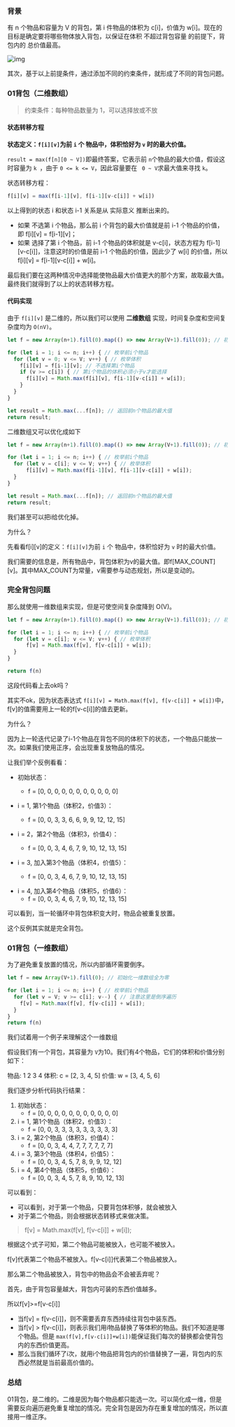 ### 背景

有 n 个物品和容量为 V 的背包，第 i 件物品的体积为 c[i]，价值为 w[i]。现在的目标是确定要将哪些物体放入背包，以保证在体积 不超过背包容量 的前提下，背包内的 总价值最高。

![img](https://pic.leetcode-cn.com/c4874b45f3bf5bb90c555489832117ba6a193b984a5fc3490012552c627720d3.png)

其次，基于以上前提条件，通过添加不同的约束条件，就形成了不同的背包问题。

### 01背包（二维数组）

> 约束条件：每种物品数量为 1，可以选择放或不放

#### **状态转移方程**

**状态定义：`f[i][v]`为前 `i` 个 物品中，体积恰好为 `v` 时的最大价值。**

`result = max(f[n][0 ~ V])`即最终答案，它表示前 `n`个物品的最大价值，假设这时容量为 `k `，由于 `0 <= k <= V`，因此容量要在 ` 0 ~ V`求最大值来寻找 `k`。

状态转移方程：

```javascript
f[i][v] = max(f[i-1][v], f[i-1][v-c[i]] + w[i])
```

以上得到的状态 i 和状态 i-1 关系是从 实际意义 推断出来的。

- 如果 不选第 i 个物品，那么前 i 个背包的最大价值就是前 i-1 个物品的价值，即 f[i][v] = f[i-1][v]；
- 如果 选择了第 i 个物品，前 i-1 个物品的体积就是 v-c[i]，状态方程为 f[i-1][v-c[i]]，注意这时的价值是前 i-1 个物品的价值，因此少了 w[i] 的价值，所以 f[i][v] = f[i-1][v-c[i]] + w[i]。

最后我们要在这两种情况中选择能使物品最大价值更大的那个方案，故取最大值。最终我们就得到了以上的状态转移方程。

#### 代码实现

由于 `f[i][v]` 是二维的，所以我们可以使用 **二维数组** 实现，时间复杂度和空间复杂度均为 `O(nV)`。

```javascript
let f = new Array(n+1).fill(0).map(() => new Array(V+1).fill(0)); // 初始化二维数组全为零

for (let i = 1; i <= n; i++) { // 枚举前i个物品
  for (let v = 0; v <= V; v++) { // 枚举体积
    f[i][v] = f[i-1][v]; // 不选择第i个物品
    if (v >= c[i]) { // 第i个物品的体积必须小于v才能选择
      f[i][v] = Math.max(f[i][v], f[i-1][v-c[i]] + w[i]);
    }
  }
}

let result = Math.max(...f[n]); // 返回前n个物品的最大值
return result;
```

二维数组又可以优化成如下

```javascript
let f = new Array(n+1).fill(0).map(() => new Array(V+1).fill(0)); // 初始化二维数组全为零

for (let i = 1; i <= n; i++) { // 枚举前i个物品
  for (let v = c[i]; v <= V; v++) { // 枚举体积
      f[i][v] = Math.max(f[i-1][v], f[i-1][v-c[i]] + w[i]);
  }
}

let result = Math.max(...f[n]); // 返回前n个物品的最大值
return result;
```

我们甚至可以把i给优化掉。

为什么？

先看看f[i][v]的定义：`f[i][v]`为前 `i` 个 物品中，体积恰好为 `v` 时的最大价值。

我们需要的信息是，所有物品中，背包体积为v的最大值。即f[MAX_COUNT][v]。其中MAX_COUNT为常量，v需要参与动态规划，所以是变动的。

### 完全背包问题

那么就使用一维数组来实现，但是可使空间复杂度降到 O(V)。

```javascript
let f = new Array(n+1).fill(0).map(() => new Array(V+1).fill(0)); // 初始化二维数组全为零

for (let i = 1; i <= n; i++) { // 枚举前i个物品
  for (let v = c[i]; v <= V; v++) { // 枚举体积
      f[v] = Math.max(f[v], f[v-c[i]] + w[i]);
  }
}

return f(n)
```

这段代码看上去ok吗？

其实不ok，因为状态表达式 `f[i][v] = Math.max(f[v], f[v-c[i]] + w[i])`中，f[v]的值需要用上一轮的f[v-c[i]]的值去更新。

为什么？

因为上一轮迭代记录了i-1个物品在背包不同的体积下的状态，一个物品只能放一次。如果我们使用正序，会出现重复放物品的情况。

让我们举个反例看看：

* 初始状态：

  * f = [0, 0, 0, 0, 0, 0, 0, 0, 0, 0, 0]
* i = 1, 第1个物品（体积2，价值3）：

  * f = [0, 0, 3, 3, 6, 6, 9, 9, 12, 12, 15]
* i = 2，第2个物品（体积3，价值4）：

  * f = [0, 0, 3, 4, 6, 7, 9, 10, 12, 13, 15]
* i = 3, 加入第3个物品（体积4，价值5）：

  * f = [0, 0, 3, 4, 6, 7, 9, 10, 12, 13, 15]

- i = 4, 加入第4个物品（体积5，价值6）：
  - f = [0, 0, 3, 4, 6, 7, 9, 10, 12, 13, 15]

可以看到，当一轮循环中背包体积变大时，物品会被重复放置。

这个反例其实就是完全背包。

### 01背包（一维数组）

为了避免重复放置的情况，所以内部循环需要倒序。

```javascript
let f = new Array(V+1).fill(0); // 初始化一维数组全为零

for (let i = 1; i <= n; i++) { // 枚举前i个物品
  for (let v = V; v >= c[i]; v--) { // 注意这里是倒序遍历
    f[v] = Math.max(f[v], f[v-c[i]] + w[i]);
  }
}
return f(n)
```

我们试着用一个例子来理解这个一维数组

假设我们有一个背包，其容量为 `V`为10。我们有4个物品，它们的体积和价值分别如下：

物品: 1 2 3 4
体积: c = [2, 3, 4, 5]
价值: w = [3, 4, 5, 6]

我们逐步分析代码执行结果：

1. 初始状态：
   * f = [0, 0, 0, 0, 0, 0, 0, 0, 0, 0, 0]
2. i = 1, 第1个物品（体积2，价值3）：
   * f = [0, 0, 3, 3, 3, 3, 3, 3, 3, 3, 3]
3. i = 2, 第2个物品（体积3，价值4）：
   * f = [0, 0, 3, 4, 4, 7, 7, 7, 7, 7, 7]
4. i = 3, 第3个物品（体积4，价值5）：
   * f = [0, 0, 3, 4, 5, 7, 8, 9, 9, 12, 12]
5. i = 4, 第4个物品（体积5，价值6）：
   * f = [0, 0, 3, 4, 5, 7, 8, 9, 10, 12, 13]

可以看到：

- 可以看到，对于第一个物品，只要背包体积够，就会被放入
- 对于第二个物品，则会根据状态转移式来做决策。

> f[v] = Math.max(f[v], f[v-c[i]] + w[i]);

根据这个式子可知，第二个物品可能被放入，也可能不被放入。

f[v]代表第二个物品不被放入。f[v-c[i]]代表第二个物品被放入。

那么第二个物品被放入，背包中的物品会不会被丢弃呢？

首先，由于背包容量越大，背包内可装的东西价值越多。

所以f[v]>=f[v-c[i]]

- 当f[v] = f[v-c[i]]，则不需要丢弃东西持续往背包中装东西。
- 当f[v] > f[v-c[i]]，则表示我们用i物品替换了等体积的物品。我们不知道是哪个物品。但是 `max(f[v],f[v-c[i]]+w[i])`能保证我们每次的替换都会使背包内的东西价值更高。
- 那么当我们循环了i次，就用i个物品把背包内的价值替换了一遍，背包内的东西必然就是当前最高价值的。

### 总结

01背包，是二维的。二维是因为每个物品都只能选一次。可以简化成一维，但是需要反向遍历避免重复增加的情况。完全背包是因为存在重复增加的情况，所以直接用一维正序。

